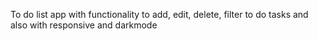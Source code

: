 To do list app with functionality to add, edit, delete, filter to do tasks and also with responsive and darkmode 

